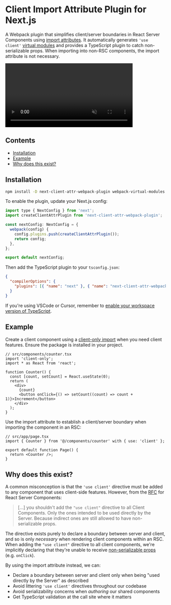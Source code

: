 # Client Import Attribute Plugin for Next.js

A Webpack plugin that simplifies client/server boundaries in React Server Components using [import attributes](https://developer.mozilla.org/en-US/docs/Web/JavaScript/Reference/Statements/import/with). It automatically generates `'use client'` [virtual modules](https://github.com/sysgears/webpack-virtual-modules) and provides a TypeScript plugin to catch non-serializable props. When importing into non-RSC components, the import attribute is not necessary.

<video src="https://github.com/user-attachments/assets/9ca56ea8-31ac-4225-95bb-2ded326d8054" controls="controls" muted="muted" class="d-block rounded-bottom-2 border-top width-fit" style="max-height:640px; min-height: 200px"></video>

## Contents

- [Installation](#user-content-installation)
- [Example](#user-content-example)
- [Why does this exist?](#user-content-why-does-this-exist)

## Installation

```bash
npm install -D next-client-attr-webpack-plugin webpack-virtual-modules
```

To enable the plugin, update your Next.js config:

```javascript
import type { NextConfig } from 'next';
import createClientAttrPlugin from 'next-client-attr-webpack-plugin';

const nextConfig: NextConfig = {
  webpack(config) {
    config.plugins.push(createClientAttrPlugin());
    return config;
  },
};

export default nextConfig;
```

Then add the TypeScript plugin to your `tsconfig.json`:

```json
{
  "compilerOptions": {
    "plugins": [{ "name": "next" }, { "name": "next-client-attr-webpack-plugin" }]
  }
}
```

If you're using VSCode or Cursor, remember to [enable your workspace version of TypeScript](https://code.visualstudio.com/docs/typescript/typescript-compiling#_using-the-workspace-version-of-typescript).

## Example

Create a client component using a [client-only import](https://www.npmjs.com/package/client-only) when you need client features. Ensure the package is installed in your project.

```tsx
// src/components/counter.tsx
import 'client-only';
import * as React from 'react';

function Counter() {
  const [count, setCount] = React.useState(0);
  return (
    <div>
      {count}
      <button onClick={() => setCount((count) => count + 1)}>Increment</button>
    </div>
  );
}
```

Use the import attribute to establish a client/server boundary when importing the component in an RSC:

```tsx
// src/app/page.tsx
import { Counter } from '@/components/counter' with { use: 'client' };

export default function Page() {
  return <Counter />;
}
```

## Why does this exist?

A common misconception is that the `'use client'` directive must be added to any component that uses client-side features. However, from the [RFC](https://github.com/reactjs/rfcs/blob/main/text/0227-server-module-conventions.md) for React Server Components:

> [...] you shouldn't add the `"use client"` directive to all Client Components. Only the ones intended to be used directly by the Server. Because indirect ones are still allowed to have non-serializable props.

The directive exists purely to declare a boundary between server and client, and so is only _necessary_ when rendering client components within an RSC. When adding the `"use client"` directive to all client components, we're implicitly declaring that they're unable to receive [non-serializable props](https://react.dev/reference/rsc/use-client#serializable-types) (e.g. `onClick`).

By using the import attribute instead, we can:

- Declare a boundary between server and client only when being "used directly by the Server" as described
- Avoid littering `'use client'` directives throughout our codebase
- Avoid serializability concerns when _authoring_ our shared components
- Get TypeScript validation at the call site where it matters
